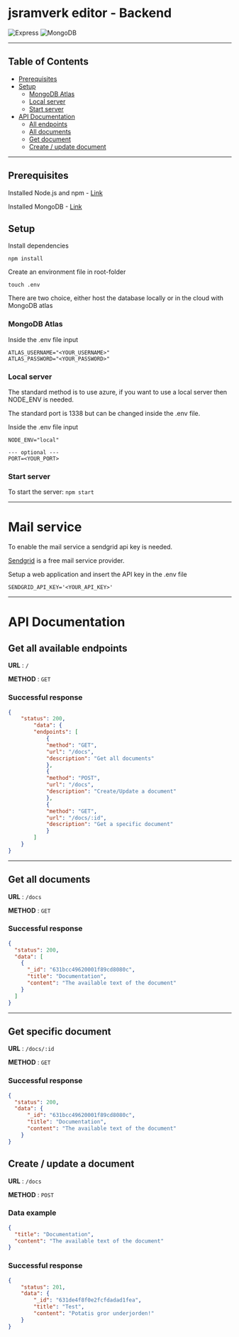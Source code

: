 # jsramverk editor - Backend
![Express](https://img.shields.io/badge/Express.js-404D59?style=for-the-badge) ![MongoDB](https://img.shields.io/badge/MongoDB-4EA94B?style=for-the-badge&logo=mongodb&logoColor=white)

---
## Table of Contents

* [Prerequisites](https://github.com/ErikRundberg/jsramverk-editor-backend#prerequisities)
* [Setup](https://github.com/ErikRundberg/jsramverk-editor-backend#setup)
  * [MongoDB Atlas](https://github.com/ErikRundberg/jsramverk-editor-backend#mongodb-atlas)
  * [Local server](https://github.com/ErikRundberg/jsramverk-editor-backend#local-server)
  * [Start server](https://github.com/ErikRundberg/jsramverk-editor-backend#start-server)
* [API Documentation](https://github.com/ErikRundberg/jsramverk-editor-backend#api-documentation)
  * [All endpoints](https://github.com/ErikRundberg/jsramverk-editor-backend#get-all-available-endpoints)
  * [All documents](https://github.com/ErikRundberg/jsramverk-editor-backend#get-all-documents)
  * [Get document](https://github.com/ErikRundberg/jsramverk-editor-backend#get-specific-document)
  * [Create / update document](https://github.com/ErikRundberg/jsramverk-editor-backend#create-/-update-a-document)

---

## Prerequisites
Installed Node.js and npm - [Link](https://docs.npmjs.com/downloading-and-installing-node-js-and-npm)

Installed MongoDB - [Link](https://www.mongodb.com/docs/manual/installation/)
## Setup
Install dependencies
```shell
npm install
```
Create an environment file in root-folder
```shell
touch .env
```

There are two choice, either host the database locally or in the cloud with MongoDB atlas

### MongoDB Atlas
Inside the .env file input
```
ATLAS_USERNAME="<YOUR_USERNAME>"
ATLAS_PASSWORD="<YOUR_PASSWORD>"
```

### Local server
The standard method is to use azure, if you want to use a local server then NODE_ENV is needed.

The standard port is 1338 but can be changed inside the .env file.

Inside the .env file input
```
NODE_ENV="local"

--- optional ---
PORT=<YOUR_PORT>
```

### Start server
To start the server: `npm start`

---

# Mail service
To enable the mail service a sendgrid api key is needed.

[Sendgrid](https://sendgrid.com/) is a free mail service provider.

Setup a web application and insert the API key in the .env file

```
SENDGRID_API_KEY='<YOUR_API_KEY>'
```

---

# API Documentation

## Get all available endpoints

**URL** : `/`

**METHOD** : `GET`

### Successful response
```json
{
    "status": 200,
        "data": {
        "endpoints": [
            {
            "method": "GET",
            "url": "/docs",
            "description": "Get all documents"
            },
            {
            "method": "POST",
            "url": "/docs",
            "description": "Create/Update a document"
            },
            {
            "method": "GET",
            "url": "/docs/:id",
            "description": "Get a specific document"
            }
        ]
    }
}
```
---

## Get all documents

**URL** : `/docs`

**METHOD** : `GET`

### Successful response
```json
{
  "status": 200,
  "data": [
    {
      "_id": "631bcc49620001f89cd8080c",
      "title": "Documentation",
      "content": "The available text of the document"
    }
  ]
}
```
---

## Get specific document

**URL** : `/docs/:id`

**METHOD** : `GET`

### Successful response
```json
{
  "status": 200,
  "data": {
      "_id": "631bcc49620001f89cd8080c",
      "title": "Documentation",
      "content": "The available text of the document"
    }
}
```

## Create / update a document

**URL** : `/docs`

**METHOD** : `POST`

### Data example
```json
{
  "title": "Documentation",
  "content": "The available text of the document"
}
```

### Successful response
```json
{
    "status": 201,
    "data": {
        "_id": "631de4f8f0e2fcfdadad1fea",
        "title": "Test",
        "content": "Potatis gror underjorden!"
    }
}
```
